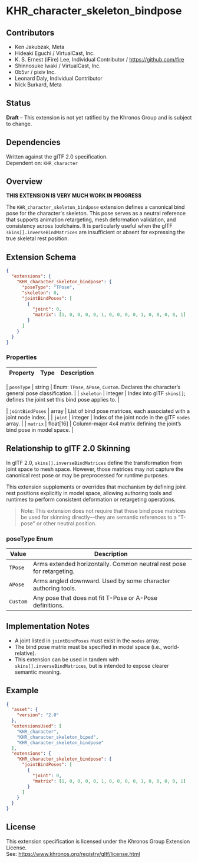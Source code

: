 # KHR_character_skeleton_bindpose

## Contributors

- Ken Jakubzak, Meta
- Hideaki Eguchi / VirtualCast, Inc.
- K. S. Ernest (iFire) Lee, Individual Contributor / https://github.com/fire
- Shinnosuke Iwaki / VirtualCast, Inc.
- 0b5vr / pixiv Inc.
- Leonard Daly, Individual Contributor
- Nick Burkard, Meta

## Status

**Draft** – This extension is not yet ratified by the Khronos Group and is subject to change.

## Dependencies

Written against the glTF 2.0 specification.  
Dependent on: `KHR_character`

## Overview

**THIS EXTENSION IS VERY MUCH WORK IN PROGRESS**

The `KHR_character_skeleton_bindpose` extension defines a canonical bind pose for the character's skeleton. This pose serves as a neutral reference that supports animation retargeting, mesh deformation validation, and consistency across toolchains. It is particularly useful when the glTF `skins[].inverseBindMatrices` are insufficient or absent for expressing the true skeletal rest position.

## Extension Schema

```json
{
  "extensions": {
    "KHR_character_skeleton_bindpose": {
      "poseType": "TPose",
      "skeleton": 0,
      "jointBindPoses": [
        {
          "joint": 0,
          "matrix": [1, 0, 0, 0, 0, 1, 0, 0, 0, 0, 1, 0, 0, 0, 0, 1]
        }
      ]
    }
  }
}
```

### Properties

| Property | Type | Description |
| -------- | ---- | ----------- |

| `poseType` | string | Enum: `TPose`, `APose`, `Custom`. Declares the character’s general pose classification. |
| `skeleton` | integer | Index into glTF `skins[]`; defines the joint set this bind pose applies to. |

| `jointBindPoses` | array | List of bind pose matrices, each associated with a joint node index. |
| `joint` | integer | Index of the joint node in the glTF `nodes` array. |
| `matrix` | float[16] | Column-major 4x4 matrix defining the joint’s bind pose in model space. |

## Relationship to glTF 2.0 Skinning

In glTF 2.0, `skins[].inverseBindMatrices` define the transformation from joint space to mesh space. However, those matrices may not capture the canonical rest pose or may be preprocessed for runtime purposes.

This extension supplements or overrides that mechanism by defining joint rest positions explicitly in model space, allowing authoring tools and runtimes to perform consistent deformation or retargeting operations.

> Note: This extension does not require that these bind pose matrices be used for skinning directly—they are semantic references to a "T-pose" or other neutral position.

### poseType Enum

| Value    | Description                                                           |
| -------- | --------------------------------------------------------------------- |
| `TPose`  | Arms extended horizontally. Common neutral rest pose for retargeting. |
| `APose`  | Arms angled downward. Used by some character authoring tools.         |
| `Custom` | Any pose that does not fit T-Pose or A-Pose definitions.              |

## Implementation Notes

- A joint listed in `jointBindPoses` must exist in the `nodes` array.
- The bind pose matrix must be specified in model space (i.e., world-relative).
- This extension can be used in tandem with `skins[].inverseBindMatrices`, but is intended to expose clearer semantic meaning.

## Example

```json
{
  "asset": {
    "version": "2.0"
  },
  "extensionsUsed": [
    "KHR_character",
    "KHR_character_skeleton_biped",
    "KHR_character_skeleton_bindpose"
  ],
  "extensions": {
    "KHR_character_skeleton_bindpose": {
      "jointBindPoses": [
        {
          "joint": 0,
          "matrix": [1, 0, 0, 0, 0, 1, 0, 0, 0, 0, 1, 0, 0, 0, 0, 1]
        }
      ]
    }
  }
}
```

## License

This extension specification is licensed under the Khronos Group Extension License.  
See: https://www.khronos.org/registry/gltf/license.html
